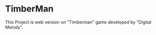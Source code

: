 TimberMan
=========

This Project is web version on "Timberman" game developed by "Digital Melody".
